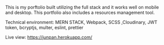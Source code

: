 This is my porftolio built utilizing the full stack and it works well on mobile and desktop. This portfolio also includes a resources management tool.

Technical environment: MERN STACK, Webpack, SCSS ,Cloudinary, JWT token, bcryptjs, multer, eslint, prettier 

Live view: https://junpan.herokuapp.com/
